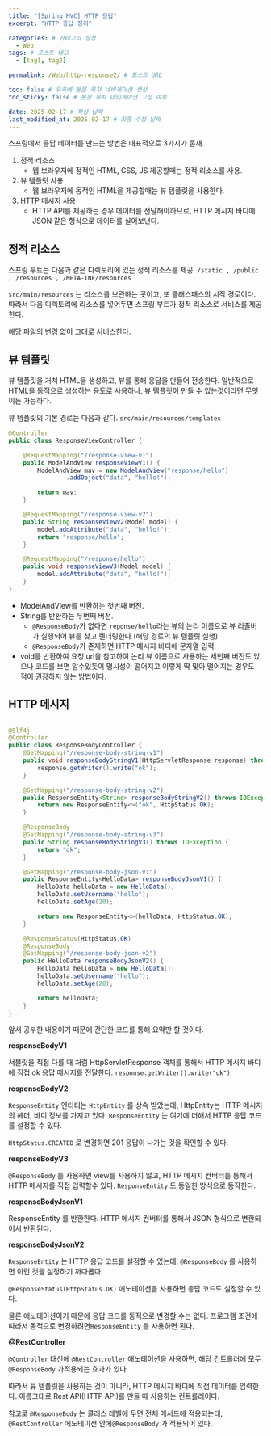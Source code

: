 ```yaml
---
title: "[Spring MVC] HTTP 응답"
excerpt: "HTTP 응답 정리"

categories: # 카테고리 설정
  - Web
tags: # 포스트 태그
  - [tag1, tag2]

permalink: /Web/http-response2/ # 포스트 URL

toc: false # 우측에 본문 목차 네비게이션 생성
toc_sticky: false # 본문 목차 네비게이션 고정 여부

date: 2025-02-17 # 작성 날짜
last_modified_at: 2025-02-17 # 최종 수정 날짜
---
```


스프링에서 응답 데이터를 만드는 방법은 대표적으로 3가지가 존재.

1. 정적 리소스
	- 웹 브라우저에 정적인 HTML, CSS, JS 제공할때는 정적 리소스를 사용.
2. 뷰 템플릿 사용
	- 웹 브라우저에 동적인 HTML을 제공할때는 뷰 템플릿을 사용한다.
3. HTTP 메시지 사용
	- HTTP API를 제공하는 경우 데이터를 전달해야하므로, HTTP 메시지 바디에 JSON 같은 형식으로 데이터를 실어보낸다.
    
## 정적 리소스
스프링 부트는 다음과 같은 디렉토리에 있는 정적 리소스를 제공.
`/static , /public , /resources , /META-INF/resources`

`src/main/resources` 는 리소스를 보관하는 곳이고, 또 클래스패스의 시작 경로이다.
따라서 다음 디렉토리에 리소스를 넣어두면 스프링 부트가 정적 리소스로 서비스를 제공한다.

해당 파일의 변경 없이 그대로 서비스한다.

## 뷰 템플릿

뷰 템플릿을 거쳐 HTML을 생성하고, 뷰를 통해 응답을 만들어 전송한다.
일반적으로 HTML을 동적으로 생성하는 용도로 사용하나, 뷰 템플릿이 만들 수 있는것이라면 무엇이든 가능하다.

뷰 템플릿의 기본 경로는 다음과 같다. `src/main/resources/templates`

```java
@Controller
public class ResponseViewController {

    @RequestMapping("/response-view-v1")
    public ModelAndView responseViewV1() {
        ModelAndView mav = new ModelAndView("response/hello")
                .addObject("data", "hello!");

        return mav;
    }

    @RequestMapping("/response-view-v2")
    public String responseViewV2(Model model) {
        model.addAttribute("data", "hello!");
        return "response/hello";
    }

    @RequestMapping("/response/hello")
    public void responseViewV3(Model model) {
        model.addAttribute("data", "hello!");
    }
}
```

- ModelAndView를 반환하는 첫번째 버전.
- String를 반환하는 두번째 버전.
	- `@ResponseBody`가 없다면 `reponse/hello`라는 뷰의 논리 이름으로 뷰 리졸버가 실행되어 뷰를 찾고 렌더링한다.(해당 경로의 뷰 템플릿 실행)
 	- `@ResponseBody`가 존재하면 HTTP 메시지 바디에 문자열 입력.
- void를 반환하여 요청 url을 참고하여 논리 뷰 이름으로 사용하는 세번째 버전도 있으나 코드를 보면 알수있듯이 명시성이 떨어지고 이렇게 딱 맞아 떨어지는 경우도 적어 권장하지 않는 방법이다.

## HTTP 메시지

```java

@Slf4j
@Controller
public class ResponseBodyController {
    @GetMapping("/response-body-string-v1")
    public void responseBodyStringV1(HttpServletResponse response) throws IOException {
        response.getWriter().write("ok");
    }

    @GetMapping("/response-body-string-v2")
    public ResponseEntity<String> responseBodyStringV2() throws IOException {
        return new ResponseEntity<>("ok", HttpStatus.OK);
    }

    @ResponseBody
    @GetMapping("/response-body-string-v3")
    public String responseBodyStringV3() throws IOException {
        return "ok";
    }

    @GetMapping("/response-body-json-v1")
    public ResponseEntity<HelloData> responseBodyJsonV1() {
        HelloData helloData = new HelloData();
        helloData.setUsername("hello");
        helloData.setAge(20);

        return new ResponseEntity<>(helloData, HttpStatus.OK);
    }

    @ResponseStatus(HttpStatus.OK)
    @ResponseBody
    @GetMapping("/response-body-json-v2")
    public HelloData responseBodyJsonV2() {
        HelloData helloData = new HelloData();
        helloData.setUsername("hello");
        helloData.setAge(20);

        return helloData;
    }
}
```

앞서 공부한 내용이기 때문에 간단한 코드를 통해 요약만 할 것이다.

**responseBodyV1**

서블릿을 직접 다룰 때 처럼 HttpServletResponse 객체를 통해서 HTTP 메시지 바디에 직접 ok 응답 메시지를 전달한다.
`response.getWriter().write("ok")`

**responseBodyV2**

`ResponseEntity` 엔티티는 `HttpEntity` 를 상속 받았는데, HttpEntity는 HTTP 메시지의 헤더, 바디 정보를 가지고 있다. `ResponseEntity` 는 여기에 더해서 HTTP 응답 코드를 설정할 수 있다.

`HttpStatus.CREATED` 로 변경하면 201 응답이 나가는 것을 확인할 수 있다.

**responseBodyV3**

`@ResponseBody` 를 사용하면 view를 사용하지 않고, HTTP 메시지 컨버터를 통해서 HTTP 메시지를 직접 입력할수 있다. `ResponseEntity` 도 동일한 방식으로 동작한다.

**responseBodyJsonV1**

ResponseEntity 를 반환한다. HTTP 메시지 컨버터를 통해서 JSON 형식으로 변환되어서 반환된다.

**responseBodyJsonV2**

`ResponseEntity` 는 HTTP 응답 코드를 설정할 수 있는데, `@ResponseBody` 를 사용하면 이런 것을 설정하기 까다롭다.

`@ResponseStatus(HttpStatus.OK)` 애노테이션을 사용하면 응답 코드도 설정할 수 있다.

물론 애노테이션이기 때문에 응답 코드를 동적으로 변경할 수는 없다. 프로그램 조건에 따라서 동적으로 변경하려면`ResponseEntity` 를 사용하면 된다.

**@RestController**

`@Controller` 대신에 `@RestController` 애노테이션을 사용하면, 해당 컨트롤러에 모두 `@ResponseBody` 가적용되는 효과가 있다. 

따라서 뷰 템플릿을 사용하는 것이 아니라, HTTP 메시지 바디에 직접 데이터를 입력한다. 이름그대로 Rest API(HTTP API)를 만들 때 사용하는 컨트롤러이다.

참고로 `@ResponseBody` 는 클래스 레벨에 두면 전체 메서드에 적용되는데, `@RestController` 에노테이션 안에`@ResponseBody` 가 적용되어 있다.